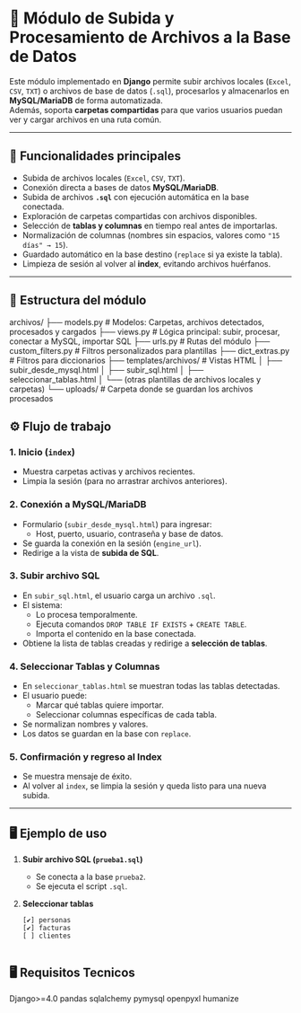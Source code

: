 # 📂 Módulo de Subida y Procesamiento de Archivos a la Base de Datos

Este módulo implementado en **Django** permite subir archivos locales (`Excel`, `CSV`, `TXT`) o archivos de base de datos (`.sql`), procesarlos y almacenarlos en **MySQL/MariaDB** de forma automatizada.  
Además, soporta **carpetas compartidas** para que varios usuarios puedan ver y cargar archivos en una ruta común.

---

## 🚀 Funcionalidades principales

- Subida de archivos locales (`Excel`, `CSV`, `TXT`).
- Conexión directa a bases de datos **MySQL/MariaDB**.
- Subida de archivos **`.sql`** con ejecución automática en la base conectada.
- Exploración de carpetas compartidas con archivos disponibles.
- Selección de **tablas y columnas** en tiempo real antes de importarlas.
- Normalización de columnas (nombres sin espacios, valores como `"15 días" → 15`).
- Guardado automático en la base destino (`replace` si ya existe la tabla).
- Limpieza de sesión al volver al **index**, evitando archivos huérfanos.

---

## 📂 Estructura del módulo


archivos/
├── models.py # Modelos: Carpetas, archivos detectados, procesados y cargados
├── views.py # Lógica principal: subir, procesar, conectar a MySQL, importar SQL
├── urls.py # Rutas del módulo
├── custom_filters.py # Filtros personalizados para plantillas
├── dict_extras.py # Filtros para diccionarios
├── templates/archivos/ # Vistas HTML
│ ├── subir_desde_mysql.html
│ ├── subir_sql.html
│ ├── seleccionar_tablas.html
│ └── (otras plantillas de archivos locales y carpetas)
└── uploads/ # Carpeta donde se guardan los archivos procesados

## ⚙️ Flujo de trabajo

### 1. **Inicio (`index`)**
- Muestra carpetas activas y archivos recientes.
- Limpia la sesión (para no arrastrar archivos anteriores).

### 2. **Conexión a MySQL/MariaDB**
- Formulario (`subir_desde_mysql.html`) para ingresar:
  - Host, puerto, usuario, contraseña y base de datos.
- Se guarda la conexión en la sesión (`engine_url`).
- Redirige a la vista de **subida de SQL**.

### 3. **Subir archivo SQL**
- En `subir_sql.html`, el usuario carga un archivo `.sql`.
- El sistema:
  - Lo procesa temporalmente.
  - Ejecuta comandos `DROP TABLE IF EXISTS` + `CREATE TABLE`.
  - Importa el contenido en la base conectada.
- Obtiene la lista de tablas creadas y redirige a **selección de tablas**.

### 4. **Seleccionar Tablas y Columnas**
- En `seleccionar_tablas.html` se muestran todas las tablas detectadas.
- El usuario puede:
  - Marcar qué tablas quiere importar.
  - Seleccionar columnas específicas de cada tabla.
- Se normalizan nombres y valores.
- Los datos se guardan en la base con `replace`.

### 5. **Confirmación y regreso al Index**
- Se muestra mensaje de éxito.
- Al volver al `index`, se limpia la sesión y queda listo para una nueva subida.

---

## 🖥️ Ejemplo de uso

1. **Subir archivo SQL (`prueba1.sql`)**  
   - Se conecta a la base `prueba2`.  
   - Se ejecuta el script `.sql`.  

2. **Seleccionar tablas**  
   ```text
   [✔] personas
   [✔] facturas
   [ ] clientes


## 🖥️ Requisitos Tecnicos
   Django>=4.0
pandas
sqlalchemy
pymysql
openpyxl
humanize
